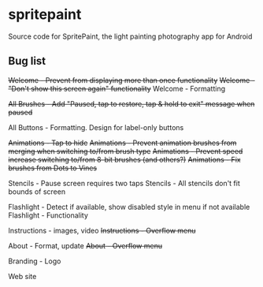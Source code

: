 # spritepaint
Source code for SpritePaint, the light painting photography app for Android



## Bug list


~~Welcome - Prevent from displaying more than once functionality~~
~~Welcome - "Don't show this screen again" functionality~~
Welcome - Formatting

~~All Brushes - Add "Paused, tap to restore, tap & hold to exit" message when paused~~

All Buttons - Formatting. Design for label-only buttons

~~Animations - Tap to hide~~
~~Animations - Prevent animation brushes from merging when switching to/from brush type~~
~~Animations - Prevent speed increase switching to/from 8-bit brushes (and others?)~~
~~Animations - Fix brushes from Dots to Vines~~

Stencils - Pause screen requires two taps
Stencils - All stencils don't fit bounds of screen

Flashlight - Detect if available, show disabled style in menu if not available
Flashlight - Functionality

Instructions - images, video
~~Instructions - Overflow menu~~

About - Format, update
~~About - Overflow menu~~

Branding - Logo

Web site